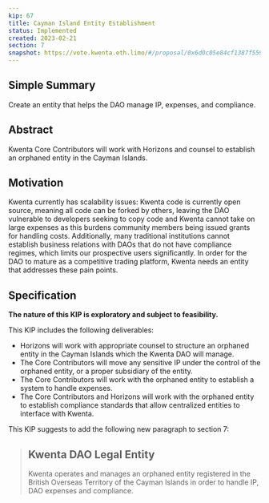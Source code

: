 ```yaml
---
kip: 67
title: Cayman Island Entity Establishment
status: Implemented
created: 2023-02-21
section: 7
snapshot: https://vote.kwenta.eth.limo/#/proposal/0x6d0c05e84cf1387f559dbf71503cd3515009d80557c9f8aa992baa3f134f6715
---
```


## Simple Summary

Create an entity that helps the DAO manage IP, expenses, and compliance.

## Abstract

Kwenta Core Contributors will work with Horizons and counsel to establish an orphaned entity in the Cayman Islands.

## Motivation

Kwenta currently has scalability issues: Kwenta code is currently open source, meaning all code can be forked by others, leaving the DAO vulnerable to developers seeking to copy code and Kwenta cannot take on large expenses as this burdens community members being issued grants for handling costs. Additionally, many traditional institutions cannot establish business relations with DAOs that do not have compliance regimes, which limits our prospective users significantly. In order for the DAO to mature as a competitive trading platform, Kwenta needs an entity that addresses these pain points.

## Specification

**The nature of this KIP is exploratory and subject to feasibility.**

This KIP includes the following deliverables:

- Horizons will work with appropriate counsel to structure an orphaned entity in the Cayman Islands which the Kwenta DAO will manage.
- The Core Contributors will move any sensitive IP under the control of the orphaned entity, or a proper subsidiary of the entity.
- The Core Contributors will work with the orphaned entity to establish a system to handle expenses.
- The Core Contributors and Horizons will work with the orphaned entity to establish compliance standards that allow centralized entities to interface with Kwenta.

This KIP suggests to add the following new paragraph to section 7:

> ## Kwenta DAO Legal Entity
>
> Kwenta operates and manages an orphaned entity registered in the British Overseas Territory of the Cayman Islands in order to handle IP, DAO expenses and compliance.